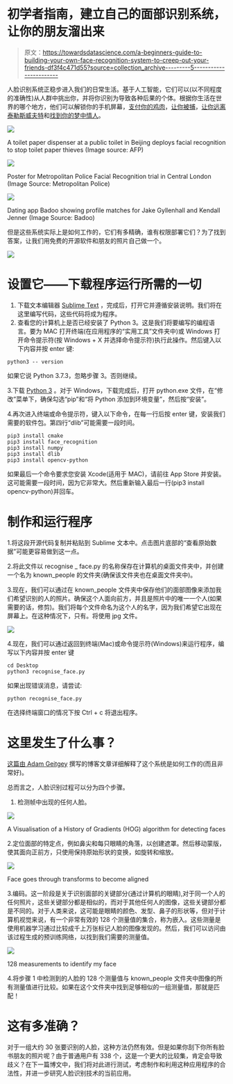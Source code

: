 # 初学者指南，建立自己的面部识别系统，让你的朋友溜出来

> 原文：<https://towardsdatascience.com/a-beginners-guide-to-building-your-own-face-recognition-system-to-creep-out-your-friends-df3f4c471d55?source=collection_archive---------5----------------------->

人脸识别系统正稳步进入我们的日常生活。基于人工智能，它们可以(以不同程度的准确性)从人群中挑出你，并将你识别为导致各种后果的个体。根据你生活在世界的哪个地方，他们可以解锁你的手机屏幕，[支付你的鸡肉](https://www.theguardian.com/technology/2017/jan/11/china-beijing-first-smart-restaurant-kfc-facial-recognition)，[让你被捕](https://www.independent.co.uk/news/uk/home-news/facial-recognition-london-inaccurate-met-police-trials-a8898946.html)，[让你远离泰勒斯威夫特](https://www.rollingstone.com/music/music-news/taylor-swift-facial-recognition-concerts-768741/)和[找到你的梦中情人](https://www.bbc.co.uk/news/av/technology-40555753/dating-app-tech-finds-celebrity-lookalikes)。

![](img/1243e3764242394255e5afa979264660.png)

A toilet paper dispenser at a public toilet in Beijing deploys facial recognition to stop toilet paper thieves (Image source: AFP)

![](img/57f86ee04242ecab5d7c0a72a08ab813.png)

Poster for Metropolitan Police Facial Recognition trial in Central London (Image Source: Metropolitan Police)

![](img/cd991590a0f33d737fbdb09127a8bc89.png)

Dating app Badoo showing profile matches for Jake Gyllenhall and Kendall Jenner (Image Source: Badoo)

但是这些系统实际上是如何工作的，它们有多精确，谁有权限部署它们？为了找到答案，让我们用免费的开源软件和朋友的照片自己做一个。

![](img/cc4f56532001a5e6c4ac0508c0c9ebb4.png)

# 设置它——下载程序运行所需的一切

1.  下载文本编辑器 [Sublime Text](https://www.sublimetext.com/3) ，完成后，打开它并遵循安装说明。我们将在这里编写代码，这些代码将成为程序。
2.  查看您的计算机上是否已经安装了 Python 3。这是我们将要编写的编程语言。要为 MAC 打开终端(在应用程序的“实用工具”文件夹中)或 Windows 打开命令提示符(按 Windows + X 并选择命令提示符)执行此操作。然后键入以下内容并按 enter 键:

```
python3 -- version
```

如果它说 Python 3.7.3，忽略步骤 3。否则继续。

3.下载 [Python 3](https://www.python.org/downloads/) 。对于 Windows，下载完成后，打开 python.exe 文件，在“修改”菜单下，确保勾选“pip”和“将 Python 添加到环境变量”，然后按“安装”。

4.再次进入终端或命令提示符，键入以下命令，在每一行后按 enter 键，安装我们需要的软件包。第四行“dlib”可能需要一段时间。

```
pip3 install cmake
pip3 install face_recognition
pip3 install numpy
pip3 install dlib
pip3 install opencv-python
```

如果最后一个命令要求您安装 Xcode(适用于 MAC)，请前往 App Store 并安装。这可能需要一段时间，因为它非常大。然后重新输入最后一行(pip3 install opencv-python)并回车。

# 制作和运行程序

1.将这段开源代码复制并粘贴到 Sublime 文本中。点击图片底部的“查看原始数据”可能更容易做到这一点。

2.将此文件以 recognise _ face.py 的名称保存在计算机的桌面文件夹中，并创建一个名为 known_people 的文件夹(确保该文件夹也在桌面文件夹中)。

3.现在，我们可以通过在 known_people 文件夹中保存他们的面部图像来添加我们希望识别的人的照片。确保这个人面向前方，并且是照片中的唯一一个人(如果需要的话，修剪)。我们将每个文件命名为这个人的名字，因为我们希望它出现在屏幕上。在这种情况下，只有。将使用 jpg 文件。

![](img/aa64c9f3524611d167f5f564de4909b6.png)

4.现在，我们可以通过返回到终端(Mac)或命令提示符(Windows)来运行程序，编写以下内容并按 enter 键

```
cd Desktop
python3 recognise_face.py
```

如果出现错误消息，请尝试:

```
python recognise_face.py
```

在选择终端窗口的情况下按 Ctrl + c 将退出程序。

# 这里发生了什么事？

[这篇由 Adam Geitgey](https://medium.com/@ageitgey/machine-learning-is-fun-part-4-modern-face-recognition-with-deep-learning-c3cffc121d78) 撰写的博客文章详细解释了这个系统是如何工作的(而且非常好)。

总而言之，人脸识别过程可以分为四个步骤。

1.  检测帧中出现的任何人脸。

![](img/5e78e2d27ba6d6c6b3a340287ad6d9c2.png)

A Visualisation of a History of Gradients (HOG) algorithm for detecting faces

2.定位面部的特定点，例如鼻尖和每只眼睛的角落，以创建遮罩。然后移动蒙版，使其面向正前方，只使用保持原始形状的变换，如旋转和缩放。

![](img/d6027317094d7062e3c7d623d7ab958d.png)

Face goes through transforms to become aligned

3.编码。这一阶段是关于识别面部的关键部分(通过计算机的眼睛),对于同一个人的任何照片，这些关键部分都是相似的，而对于其他任何人的图像，这些关键部分都是不同的。对于人类来说，这可能是眼睛的颜色、发型、鼻子的形状等，但对于计算机视觉来说，有一个非常有效的 128 个测量值的集合，称为嵌入。这些测量是使用机器学习通过比较成千上万张标记人脸的图像发现的。然后，我们可以访问由该过程生成的预训练网络，以找到我们需要的测量值。

![](img/087442f2d94abb5b5c32045324666a42.png)

128 measurements to identify my face

4.将步骤 1 中检测到的人脸的 128 个测量值与 known_people 文件夹中图像的所有测量值进行比较。如果在这个文件夹中找到足够相似的一组测量值，那就是匹配！

# **这有多准确？**

对于一组大约 30 张要识别的人脸，这种方法仍然有效。但是如果你刮下你所有脸书朋友的照片呢？由于普通用户有 338 个，这是一个更大的比较集，肯定会导致歧义？在下一篇博文中，我们将对此进行测试，考虑制作和利用这种应用程序的合法性，并进一步研究人脸识别技术的当前应用。